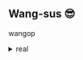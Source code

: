 ## Wang-sus 😎
wangop
<br />
<details>
  <summary>real</summary>
<!--START_SECTION:real-->
:hurtrealbad:
<!--END_SECTION:real-->
</details>
